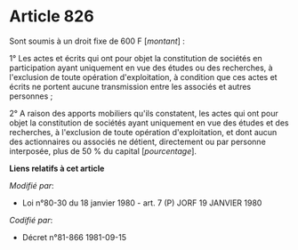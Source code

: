 # Article 826

Sont soumis à un droit fixe de 600 F [*montant*] :

1° Les actes et écrits qui ont pour objet la constitution de sociétés en participation ayant uniquement en vue des études ou
des recherches, à l'exclusion de toute opération d'exploitation, à condition que ces actes et écrits ne portent aucune
transmission entre les associés et autres personnes ;

2° A raison des apports mobiliers qu'ils constatent, les actes qui ont pour objet la constitution de sociétés ayant
uniquement en vue des études et des recherches, à l'exclusion de toute opération d'exploitation, et dont aucun des
actionnaires ou associés ne détient, directement ou par personne interposée, plus de 50 % du capital [*pourcentage*].

**Liens relatifs à cet article**

_Modifié par_:

  - Loi n°80-30 du 18 janvier 1980 - art. 7 (P) JORF 19 JANVIER 1980

_Codifié par_:

  - Décret n°81-866 1981-09-15
